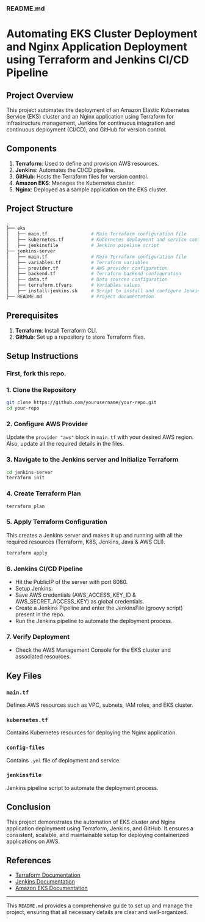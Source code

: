 ### README.md

# Automating EKS Cluster Deployment and Nginx Application Deployment using Terraform and Jenkins CI/CD Pipeline

## Project Overview

This project automates the deployment of an Amazon Elastic Kubernetes Service (EKS) cluster and an Nginx application using Terraform for infrastructure management, Jenkins for continuous integration and continuous deployment (CI/CD), and GitHub for version control.

## Components

1. **Terraform**: Used to define and provision AWS resources.
2. **Jenkins**: Automates the CI/CD pipeline.
3. **GitHub**: Hosts the Terraform files for version control.
4. **Amazon EKS**: Manages the Kubernetes cluster.
5. **Nginx**: Deployed as a sample application on the EKS cluster.

## Project Structure

```sh
.
├── eks
│   ├── main.tf                # Main Terraform configuration file
│   ├── kubernetes.tf          # Kubernetes deployment and service configurations
│   ├── jenkinsfile            # Jenkins pipeline script
├── jenkins-server
│   ├── main.tf                # Main Terraform configuration file
│   ├── variables.tf           # Terraform variables
│   ├── provider.tf            # AWS provider configuration
│   ├── backend.tf             # Terraform backend configuration
│   ├── data.tf                # Data sources configuration
│   ├── terraform.tfvars       # Variables values
│   ├── install-jenkins.sh     # Script to install and configure Jenkins
├── README.md                  # Project documentation
```

## Prerequisites

1. **Terraform**: Install Terraform CLI.
2. **GitHub**: Set up a repository to store Terraform files.

## Setup Instructions

### First, fork this repo.

### 1. Clone the Repository

```sh
git clone https://github.com/yourusername/your-repo.git
cd your-repo
```

### 2. Configure AWS Provider

Update the `provider "aws"` block in `main.tf` with your desired AWS region. Also, update all the required details in the files.

### 3. Navigate to the Jenkins server and Initialize Terraform

```sh
cd jenkins-server
terraform init
```

### 4. Create Terraform Plan

```sh
terraform plan
```

### 5. Apply Terraform Configuration

This creates a Jenkins server and makes it up and running with all the required resources (Terraform, K8S, Jenkins, Java & AWS CLI).

```sh
terraform apply
```

### 6. Jenkins CI/CD Pipeline

- Hit the PublicIP of the server with port 8080.
- Setup Jenkins.
- Save AWS credentials (AWS_ACCESS_KEY_ID & AWS_SECRET_ACCESS_KEY) as global credentials.
- Create a Jenkins Pipeline and enter the JenkinsFile (groovy script) present in the repo.
- Run the Jenkins pipeline to automate the deployment process.

### 7. Verify Deployment

- Check the AWS Management Console for the EKS cluster and associated resources.

## Key Files

### `main.tf`

Defines AWS resources such as VPC, subnets, IAM roles, and EKS cluster.

### `kubernetes.tf`

Contains Kubernetes resources for deploying the Nginx application.

### `config-files`

Contains `.yml` file of deployment and service.

### `jenkinsfile`

Jenkins pipeline script to automate the deployment process.

## Conclusion

This project demonstrates the automation of EKS cluster and Nginx application deployment using Terraform, Jenkins, and GitHub. It ensures a consistent, scalable, and maintainable setup for deploying containerized applications on AWS.

## References

- [Terraform Documentation](https://www.terraform.io/docs)
- [Jenkins Documentation](https://www.jenkins.io/doc/)
- [Amazon EKS Documentation](https://docs.aws.amazon.com/eks/latest/userguide/what-is-eks.html)

---

This `README.md` provides a comprehensive guide to set up and manage the project, ensuring that all necessary details are clear and well-organized.
